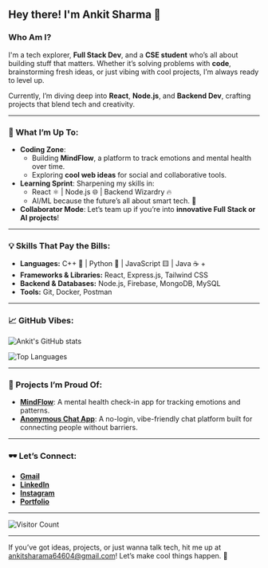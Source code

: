 ## Hey there! I'm Ankit Sharma 👋

### Who Am I?
I'm a tech explorer, **Full Stack Dev**, and a **CSE student** who’s all about building stuff that matters. Whether it’s solving problems with **code**, brainstorming fresh ideas, or just vibing with cool projects, I’m always ready to level up.  

Currently, I’m diving deep into **React**, **Node.js**, and **Backend Dev**, crafting projects that blend tech and creativity.

---

### 🚀 What I’m Up To:
- **Coding Zone**: 
  - Building **MindFlow**, a platform to track emotions and mental health over time.  
  - Exploring **cool web ideas** for social and collaborative tools.
- **Learning Sprint**: Sharpening my skills in:
  - React ⚛️ | Node.js 🌐 | Backend Wizardry 🔥
  - AI/ML because the future’s all about smart tech. 🤖
- **Collaborator Mode**: Let’s team up if you’re into **innovative Full Stack or AI projects**!

---

### 💡 Skills That Pay the Bills:
- **Languages:** C++ 💙 | Python 🐍 | JavaScript 🟨 | Java ☕  +
- **Frameworks & Libraries:** React, Express.js, Tailwind CSS  
- **Backend & Databases:** Node.js, Firebase, MongoDB, MySQL  
- **Tools:** Git, Docker, Postman

---

### 📈 GitHub Vibes:
![Ankit's GitHub stats](https://github-readme-stats.vercel.app/api?username=AnkitSharmaDev&show_icons=true&theme=radical)

![Top Languages](https://github-readme-stats.vercel.app/api/top-langs/?username=AnkitSharmaDev&layout=compact&theme=radical)

---

### 🌟 Projects I’m Proud Of:
- **[MindFlow](https://mindflow-theta.vercel.app/)**: A mental health check-in app for tracking emotions and patterns.  
- **[Anonymous Chat App](https://chat-eta-one-40.vercel.app/)**: A no-login, vibe-friendly chat platform built for connecting people without barriers.

---

### 🕶️ Let’s Connect:

- **[Gmail](https://mail.google.com/mail/?view=cm&to=ankitsharama64604@gmail.com)**
- **[LinkedIn](https://www.linkedin.com/in/ankitsharama/)**  
- **[Instagram](https://www.instagram.com/ankx.me/)**  
- **[Portfolio](https://ankit-portfolio-rosy.vercel.app/)**  


---

![Visitor Count](https://komarev.com/ghpvc/?username=AnkitSharmaDev&color=blue)

---

If you’ve got ideas, projects, or just wanna talk tech, hit me up at [ankitsharama64604@gmail.com](https://mail.google.com/mail/?view=cm&to=ankitsharama64604@gmail.com)! Let’s make cool things happen. 🚀

